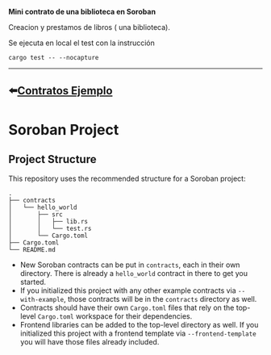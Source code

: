 **Mini contrato de una biblioteca en  Soroban**

Creacion y prestamos de libros ( una biblioteca).

Se ejecuta en local el test con la instrucción

```plaintext
cargo test -- --nocapture
```
---
⬅️[**Contratos Ejemplo** ](./contratosEjemplo/README.md) 
---
# Soroban Project

## Project Structure

This repository uses the recommended structure for a Soroban project:
```text
.
├── contracts
│   └── hello_world
│       ├── src
│       │   ├── lib.rs
│       │   └── test.rs
│       └── Cargo.toml
├── Cargo.toml
└── README.md
```

- New Soroban contracts can be put in `contracts`, each in their own directory. There is already a `hello_world` contract in there to get you started.
- If you initialized this project with any other example contracts via `--with-example`, those contracts will be in the `contracts` directory as well.
- Contracts should have their own `Cargo.toml` files that rely on the top-level `Cargo.toml` workspace for their dependencies.
- Frontend libraries can be added to the top-level directory as well. If you initialized this project with a frontend template via `--frontend-template` you will have those files already included.